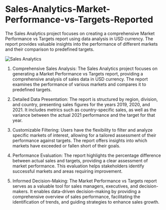 # Sales-Analytics-Market-Performance-vs-Targets-Reported

The Sales Analytics project focuses on creating a comprehensive Market Performance vs Targets report using data analysis in USD currency. The report provides valuable insights into the performance of different markets and their comparison to predefined targets.


![Sales Analytics](https://github.com/Abhinavan1639/Sales-Analytics-Market-Performance-vs-Targets-Reported/assets/102029273/3b1dbdf1-2d68-44ac-89fe-6dafa84406da)



1. Comprehensive Sales Analysis: The Sales Analytics project focuses on generating a Market Performance vs Targets report, providing a comprehensive analysis of sales data in USD currency. The report examines the performance of various markets and compares it to predefined targets.

2. Detailed Data Presentation: The report is structured by region, division, and country, presenting sales figures for the years 2019, 2020, and 2021. It includes metrics such as country-specific sales, as well as the variance between the actual 2021 performance and the target for that year.

3. Customizable Filtering: Users have the flexibility to filter and analyze specific markets of interest, allowing for a tailored assessment of their performance against targets. The report offers insights into which markets have exceeded or fallen short of their goals.

4. Performance Evaluation: The report highlights the percentage difference between actual sales and targets, providing a clear assessment of market performance. This evaluation helps stakeholders identify successful markets and areas requiring improvement.

5. Informed Decision-Making: The Market Performance vs Targets report serves as a valuable tool for sales managers, executives, and decision-makers. It enables data-driven decision-making by providing a comprehensive overview of sales performance, facilitating the identification of trends, and guiding strategies to enhance sales growth.
